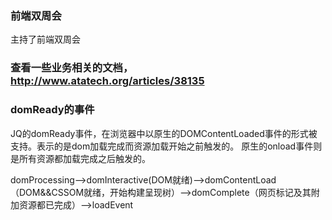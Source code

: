 ### 前端双周会

主持了前端双周会

### 查看一些业务相关的文档，<http://www.atatech.org/articles/38135>

### domReady的事件
JQ的domReady事件，在浏览器中以原生的DOMContentLoaded事件的形式被支持。表示的是dom加载完成而资源加载开始之前触发的。
原生的onload事件则是所有资源都加载完成之后触发的。

domProcessing-->domInteractive(DOM就绪)-->domContentLoad（DOM&&CSSOM就绪，开始构建呈现树）-->domComplete（网页标记及其附加资源都已完成）-->loadEvent